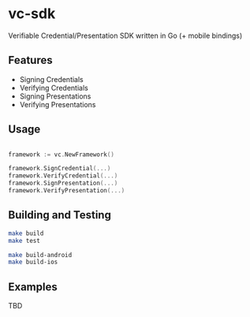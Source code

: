 # vc-sdk
Verifiable Credential/Presentation SDK written in Go (+ mobile bindings)


## Features

- Signing Credentials
- Verifying Credentials
- Signing Presentations
- Verifying Presentations

## Usage


```go

framework := vc.NewFramework()

framework.SignCredential(...)
framework.VerifyCredential(...)
framework.SignPresentation(...)
framework.VerifyPresentation(...)
```


## Building and Testing

```bash
make build
make test

make build-android
make build-ios
```

## Examples

TBD
